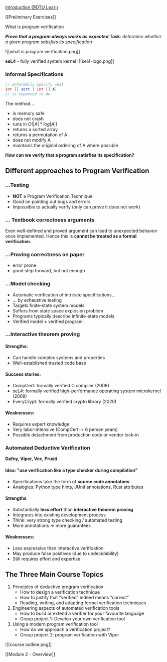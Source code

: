 [Introduction @DTU Learn](https://learn.inside.dtu.dk/d2l/le/lessons/215949/units/861144)

[[Preliminary Exercises]]

What is program verification

***Prove that a program always works as expected***
**Task**: *determine whether a given program satisfies its specification*

![[what is program verification.png]]

**seL4**  - fully verified system kernel
![[sel4-logo.png]]
### Informal Specifications
```java
// Informally specify what 
int [] sort ( int [] A) 
// is supposed to do
```
The method... 
- is memory safe 
- does not crash 
- runs in  $O(|A| * log|A|)$
- returns a sorted array 
- returns a permutation of A 
- does not modify A 
- maintains the original ordering of A where possible

**How can we verify that a program satisfies its specification?**

## Different approaches to **Program Verification**
### ...Testing
- **NOT** a Program Verification Technique
- Good on pointing out bugs and errors
- Impossible to actually verify (only can prove it does not work)
### ... Textbook correctness arguments
Even well-defined and proved argument can lead to unexpected behavior once implemented. Hence this is **cannot be treated as a formal verification**.

### ...Proving correctness on paper
- error prone
- good step forward, but not enough

### ...Model checking
- Automatic verification of intricate specifications...
- ... by exhaustive testing
- Targets finite-state system models 
- Suffers from state space explosion problem 
- Programs typically describe infinite-state models 
- Verified model  $\neq$ verified program
### ...Interactive theorem proving
#### Strengths:
- Can handle complex systems and properties 
- Well-established trusted code base 
#### Success stories:
- CompCert: formally verified C compiler (2008) 
- seL4: formally verified high-performance operating system microkernel (2009)
- EveryCrypt: formally verified crypto library (2020) 
#### Weaknesses: 
- Requires expert knowledge 
- Very labor-intensive (CompCert: > 6 person years)
- Possible detachment from production code or vendor lock-in

### Automated Deductive Verification
**Dafny, Viper, Vcc, Prusti**
#### Idea: "use verification like a type checker during compilation"
- Specifications take the form of **source code annotatons**
- Analogies: Python type hints, JUnit annotations, Rust attributes
#### Strengths
- Substantially **less effort** than **interactive theorem proving**
- Integrates into existing development process
- Think: very strong type checking / automated testing
- More annotations => more guarantees
#### Weaknesses:
- Less expressive than interactive verification
- May produce false positives (due to undecidability)
- Still requires effort and expertise

## The Three Main Course Topics 
1. Principles of deductive program verification 
	- How to design a verification technique 
	- How to justify that “verified” indeed means “correct” 
	- Reading, writing, and adapting formal verification techniques 
2. Engineering aspects of automated verification tools 
	- How to build or extend a verifier for your favourite language 
	- Group project 1: Develop your own verification tool 
3. Using a modern program verification tool
	- How do we approach a verification project?
	- Group project 2: program verification with Viper

![[course outline.png]]

[[Module 2 - Overview]]